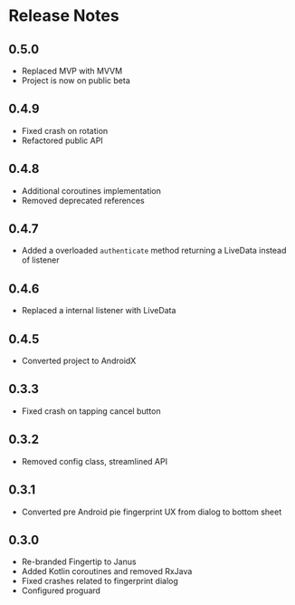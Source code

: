 # Release Notes

## 0.5.0
- Replaced MVP with MVVM
- Project is now on public beta
## 0.4.9
- Fixed crash on rotation
- Refactored public API
## 0.4.8
- Additional coroutines implementation
- Removed deprecated references
## 0.4.7
- Added a overloaded `authenticate` method returning a LiveData instead of listener
## 0.4.6
- Replaced a internal listener with LiveData
## 0.4.5
- Converted project to AndroidX
## 0.3.3
- Fixed crash on tapping cancel button
## 0.3.2
- Removed config class, streamlined API
## 0.3.1
- Converted pre Android pie fingerprint UX from dialog to bottom sheet
## 0.3.0
- Re-branded Fingertip to Janus
- Added Kotlin coroutines and removed RxJava
- Fixed crashes related to fingerprint dialog
- Configured proguard
